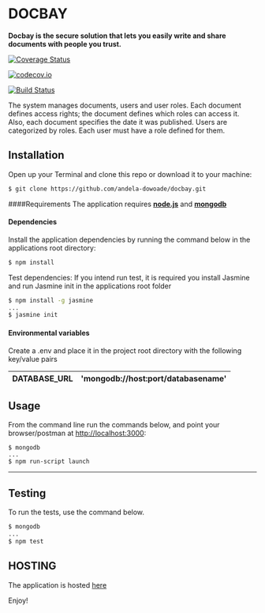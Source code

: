 # DOCBAY

**Docbay is the secure solution that lets you easily write and share documents with people you trust.**

[![Coverage Status](https://coveralls.io/repos/github/andela-dowoade/Docbay/badge.svg?branch=develop)](https://coveralls.io/github/andela-dowoade/Docbay?branch=develop)

[![codecov.io](https://codecov.io/github/andela-dowoade/Docbay/coverage.svg?branch=develop)](https://codecov.io/github/andela-dowoade/Docbay?branch=develop)

[![Build Status](https://semaphoreci.com/api/v1/andela-dowoade/docbay/branches/develop/badge.svg)](https://semaphoreci.com/andela-dowoade/docbay)

The system manages documents, users and user roles. Each document defines access rights; the document defines which roles can access it. Also, each document specifies the date it was published. Users are categorized by roles. Each user must have a role defined for them.

## Installation
Open up your Terminal and clone this repo or download it to your machine:
```bash
$ git clone https://github.com/andela-dowoade/docbay.git
```
####Requirements
The application requires [**node.js**](http://node.org) and [**mongodb**](http://mongodb.org)

#### Dependencies
Install the application dependencies by running the command below in the applications root directory:

```bash
$ npm install
```

Test dependencies:
If you intend run test, it is required you install Jasmine and run Jasmine init in the applications root folder

```bash
$ npm install -g jasmine
...
$ jasmine init
```

#### Environmental variables
Create a .env and place it in the project root directory with the following key/value pairs

| DATABASE_URL | 'mongodb://host:port/databasename' |
|--------------|------------------------------------|

## Usage

From the command line run the commands below,
and point your browser/postman at [http://localhost:3000](http://localhost:3000):

```
$ mongodb
...
$ npm run-script launch
```
---

## Testing
To run the tests, use the command below.

```bash
$ mongodb
...
$ npm test
```

## HOSTING
The application is hosted <a href='https://docbay.herokuapp.com/'> here</a>

Enjoy!